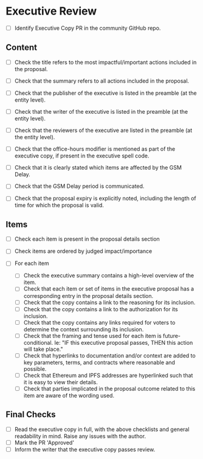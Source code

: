 
# Executive Review

- [ ] Identify Executive Copy PR in the community GitHub repo.

## Content
- [ ] Check the title refers to the most impactful/important actions included in the proposal.
- [ ] Check that the summary refers to all actions included in the proposal.

- [ ] Check that the publisher of the executive is listed in the preamble (at the entity level).
- [ ] Check that the writer of the executive is listed in the preamble (at the entity level).
- [ ] Check that the reviewers of the executive are listed in the preamble (at the entity level).

- [ ] Check that the office-hours modifier is mentioned as part of the executive copy, if present in the executive spell code.
- [ ] Check that it is clearly stated which items are affected by the GSM Delay.
- [ ] Check that the GSM Delay period is communicated.
- [ ] Check that the proposal expiry is explicitly noted, including the length of time for which the proposal is valid.

## Items

- [ ] Check each item is present in the proposal details section
- [ ] Check items are ordered by judged impact/importance

- [ ] For each item
	- [ ] Check the executive summary contains a high-level overview of the item.
	- [ ] Check that each item or set of items in the executive proposal has a corresponding entry in the proposal details section.
	- [ ] Check that the copy contains a link to the reasoning for its inclusion.
	- [ ] Check that the copy contains a link to the authorization for its inclusion.
	- [ ] Check that the copy contains any links required for voters to determine the context surrounding its inclusion.
	- [ ] Check that the framing and tense used for each item is future-conditional. Ie: "IF this executive proposal passes, THEN this action will take place."
	- [ ] Check that hyperlinks to documentation and/or context are added to key parameters, terms, and contracts where reasonable and possible.
	- [ ] Check that Ethereum and IPFS addresses are hyperlinked such that it is easy to view their details.
	- [ ] Check that parties implicated in the proposal outcome related to this item are aware of the wording used.

## Final Checks

- [ ] Read the executive copy in full, with the above checklists and general readability in mind. Raise any issues with the author.
- [ ] Mark the PR 'Approved'
- [ ] Inform the writer that the executive copy passes review.